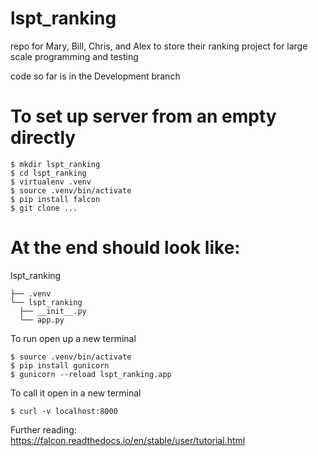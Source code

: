# lspt_ranking
repo for Mary, Bill, Chris, and Alex to store their ranking project for large scale programming and testing

code so far is in the Development branch

# To set up server from an empty directly  
```
$ mkdir lspt_ranking  
$ cd lspt_ranking  
$ virtualenv .venv  
$ source .venv/bin/activate  
$ pip install falcon  
$ git clone ...  
```

# At the end should look like: 
lspt_ranking  
```
├── .venv  
└── lspt_ranking  
  ├── __init__.py  
  └── app.py  
```

To run open up a new terminal  
```
$ source .venv/bin/activate  
$ pip install gunicorn  
$ gunicorn --reload lspt_ranking.app  
```

To call it open in a new terminal  
```
$ curl -v localhost:8000  
```

Further reading:  
https://falcon.readthedocs.io/en/stable/user/tutorial.html